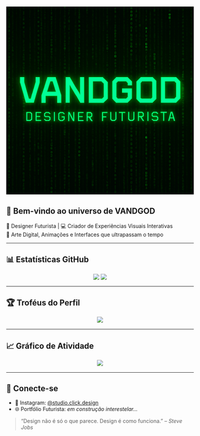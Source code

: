 <p align="center">
  <img src="./bannergithub.png" alt="Banner Vandgod - Designer Futurista" />
</p>

## 👾 Bem-vindo ao universo de VANDGOD

🎨 Designer Futurista | 💻 Criador de Experiências Visuais Interativas  
🚀 Arte Digital, Animações e Interfaces que ultrapassam o tempo

---

## 📊 Estatísticas GitHub

<div align="center">
  <img src="https://github-readme-stats.vercel.app/api?username=vandgod&show_icons=true&theme=tokyonight&count_private=true&hide=prs,issues" height="180px"/>
  <img src="https://github-readme-stats.vercel.app/api/top-langs/?username=vandgod&layout=compact&theme=tokyonight" height="180px"/>
</div>

---

## 🏆 Troféus do Perfil

<p align="center">
  <img src="https://github-profile-trophy.vercel.app/?username=vandgod&theme=radical&row=1&column=7"/>
</p>

---

## 📈 Gráfico de Atividade

<p align="center">
  <img src="https://github-readme-activity-graph.vercel.app/graph?username=vandgod&theme=tokyo-night" />
</p>

---

## 🌌 Conecte-se

- 🎥 Instagram: [@studio.click.design](https://www.instagram.com/studio.click.design/)
- 🌐 Portfólio Futurista: *em construção interestelar...*

> “Design não é só o que parece. Design é como funciona.” – *Steve Jobs*
